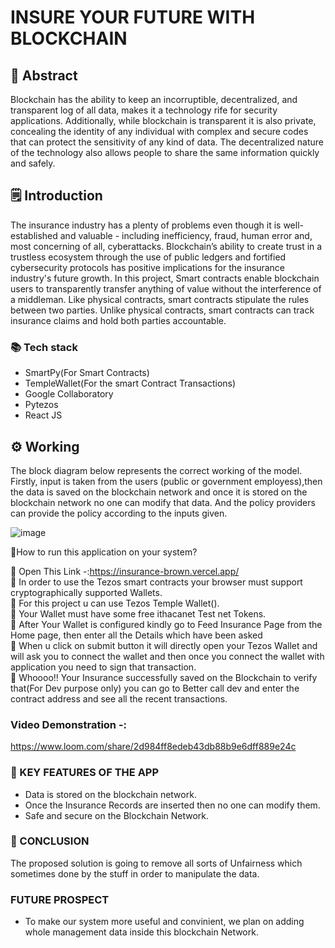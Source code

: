 # INSURE YOUR FUTURE WITH BLOCKCHAIN

## 📄 Abstract
Blockchain has the ability to keep an incorruptible, decentralized, and transparent log of all data, makes it a technology rife for security applications. Additionally, while blockchain is transparent it is also private, concealing the identity of any individual with complex and secure codes that can protect the sensitivity of any kind of data. The decentralized nature of the technology also allows people to share the same information quickly and safely.

## 🗒️ Introduction
The insurance industry has a plenty of problems even though it is well-established and valuable - including inefficiency, fraud, human error and, most concerning of all, cyberattacks. Blockchain’s ability to create trust in a trustless ecosystem through the use of public ledgers and fortified cybersecurity protocols has positive implications for the insurance industry's future growth. In this project, Smart contracts enable blockchain users to transparently transfer anything of value without the interference of a middleman. Like physical contracts, smart contracts stipulate the rules between two parties. Unlike physical contracts, smart contracts can track insurance claims and hold both parties accountable.

### 📚 Tech stack
- SmartPy(For Smart Contracts)
- TempleWallet(For the smart Contract Transactions)
- Google Collaboratory 
- Pytezos
- React JS

## ⚙ Working
The block diagram below represents the correct working of the model. Firstly, input is taken from the users (public or government employess),then the data is saved on the blockchain network and once it is stored on the blockchain network no one can modify that data. And the policy providers can provide the policy according to the inputs given.

![image](https://user-images.githubusercontent.com/73357138/175800890-aa101453-b870-4a65-a43b-cc3ddbe98b84.png)

🔖How to run this application on your system?
 
📍 Open This Link -:https://insurance-brown.vercel.app/<br>
📍 In order to use the Tezos smart contracts your browser must support cryptographically supported Wallets. <br>
📍 For this project u can use Tezos Temple Wallet(). <br>
📍 Your Wallet must have some free ithacanet Test net Tokens. <br>
📍 After Your Wallet is configured kindly go to Feed Insurance Page from the Home page, then enter all the Details which have been asked <br>
📍 When u click on submit button it will directly open your Tezos Wallet and will ask you to connect the wallet and then once you connect the wallet with application you need to sign that transaction. <br>
📍 Whoooo!! Your Insurance successfully saved on the Blockchain to verify that(For Dev purpose only) you can go to Better call dev and enter the contract address and see all the recent transactions. <br>

### Video Demonstration -:
https://www.loom.com/share/2d984ff8edeb43db88b9e6dff889e24c

### 🔑 KEY FEATURES OF THE APP
- Data is stored on the blockchain network.
- Once the Insurance Records are inserted then no one can modify them.
- Safe and secure on the Blockchain Network.

### 🌈 CONCLUSION
The proposed solution is going to remove all sorts of Unfairness which sometimes done by the stuff in order to manipulate the data.

### FUTURE PROSPECT
- To make our system more useful and convinient, we plan on adding whole management data inside this blockchain Network.
